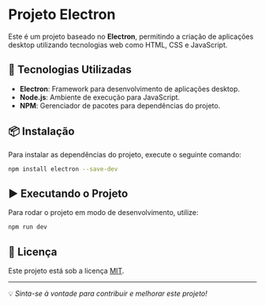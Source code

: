 # Projeto Electron

Este é um projeto baseado no **Electron**, permitindo a criação de aplicações desktop utilizando tecnologias web como HTML, CSS e JavaScript.

## 🚀 Tecnologias Utilizadas
- **Electron**: Framework para desenvolvimento de aplicações desktop.
- **Node.js**: Ambiente de execução para JavaScript.
- **NPM**: Gerenciador de pacotes para dependências do projeto.

## 📦 Instalação

Para instalar as dependências do projeto, execute o seguinte comando:

```sh
npm install electron --save-dev
```

## ▶️ Executando o Projeto

Para rodar o projeto em modo de desenvolvimento, utilize:

```sh
npm run dev
```

## 📄 Licença

Este projeto está sob a licença [MIT](LICENSE).

---

💡 *Sinta-se à vontade para contribuir e melhorar este projeto!*

